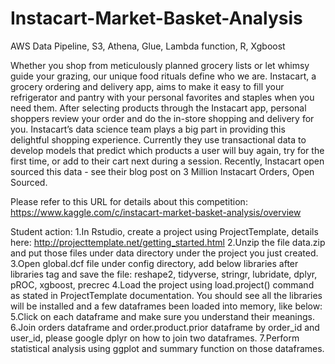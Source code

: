 # Instacart-Market-Basket-Analysis
AWS Data Pipeline, S3, Athena, Glue, Lambda function, R, Xgboost

Whether you shop from meticulously planned grocery lists or let whimsy guide your grazing, our unique food rituals define who we are. Instacart, a grocery ordering and delivery app, aims to make it easy to fill your refrigerator and pantry with your personal favorites and staples when you need them. After selecting products through the Instacart app, personal shoppers review your order and do the in-store shopping and delivery for you.
Instacart’s data science team plays a big part in providing this delightful shopping experience. Currently they use transactional data to develop models that predict which products a user will buy again, try for the first time, or add to their cart next during a session. Recently, Instacart open sourced this data - see their blog post on 3 Million Instacart Orders, Open Sourced.

Please refer to this URL for details about this competition:
https://www.kaggle.com/c/instacart-market-basket-analysis/overview

Student action:
1.In Rstudio, create a project using ProjectTemplate, details here: http://projecttemplate.net/getting_started.html
2.Unzip the file data.zip and put those files under data directory under the project you just created.
3.Open global.dcf file under config directory, add below libraries after libraries tag and save the file:
reshape2, tidyverse, stringr, lubridate, dplyr, pROC, xgboost, precrec
4.Load the project using load.project() command as stated in ProjectTemplate documentation. You should see all the libraries will be installed and a few dataframes been loaded into memory, like below:
5.Click on each dataframe and make sure you understand their meanings.
6.Join orders dataframe and order.product.prior dataframe by order_id and user_id, please google dplyr on how to join two dataframes.
7.Perform statistical analysis using ggplot and summary function on those dataframes.

